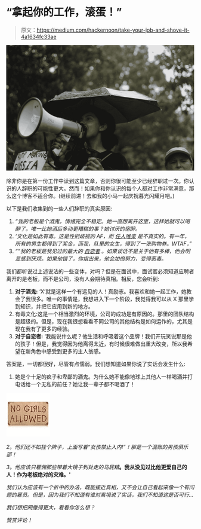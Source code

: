 # “拿起你的工作，滚蛋！”

> 原文：<https://medium.com/hackernoon/take-your-job-and-shove-it-4a1634fc33ae>

![](img/7d69ea83b8ed87afc68d9d8e3dfa8235.png)

除非你是在第一份工作中读到这篇文章，否则你很可能至少已经辞职过一次。你认识的人辞职的可能性更大。然而！如果你和你认识的每个人都对工作非常满意，那么这个博客不适合你。(继续前进！去和我的小马一起庆祝暮光闪耀月吧。)

以下是我们收集到的一些人们辞职的真实原因:

1.  *“我的老板是个酒鬼，情绪完全不稳定。她一直想离开这里，这样她就可以喝醉了。唯一比她酒后多动更糟糕的事？她讨厌的宿醉。*
2.  *‘文化是如此有毒。这是性别歧视的 AF，而* [*任人唯亲*](https://en.wikipedia.org/wiki/Cronyism) *是不真实的。有一年，所有的男生都得到了奖金，而我，队里的女生，得到了一张购物券。WTAF，”*
3.  *“”我的老板是我见过的最大的* [*自恋者*](https://www.psychologytoday.com/intl/blog/communication-success/201505/10-signs-your-boss-manager-is-narcissist) *。如果谈话不是关于他有多棒，他会明显感到厌烦。如果他错了，你指出来，他会加倍努力，变得恶毒。*

我们都听说过上述说法的一些变体，对吗？但是在面试中，面试官必须知道应聘者离开的是老板，而不是公司，没有人会期待真相。相反，您会听到:

1.  **对于酒鬼:**
    ‘X’就是这样一个有远见的人！真励志。我喜欢和她一起工作，她教会了我很多。唯一的事情是，我想进入下一个阶段，我觉得我可以从 X 那里学到知识，并把它应用到新的地方。
2.  有毒文化:这是一个相当激烈的环境，公司的成功是有原因的。那里的团队结构是超级的。但是，现在我很想看看不同公司的其他结构是如何运作的，尤其是现在我有了更多的经验。
3.  **对于自恋者:** ‘我能说什么呢？他生活和呼吸着这个品牌！我们开玩笑说那是他的孩子！但是，我觉得因为他离得太近，有时候很难做出重大改变，所以我希望在新角色中感受到更多的主人翁感。

答案是，一切都很好，尽管有点懦弱。我们想知道如果你说了实话会发生什么:

1.  她是个十足的疯子和卑鄙的酒鬼。为什么她不能像地球上其他人一样喝酒并打电话给一个无私的前任？她让我一辈子都不喝酒了！

![](img/b80308cb40ad85a79fca7de88260f317.png)

*2。他们还不如挂个牌子，上面写着“女孩禁止入内!”！那是一个混账的男孩俱乐部！*

*3。他应该只雇佣那些带着大镜子到处走的马屁精*[](https://en.wikipedia.org/wiki/Sycophant)**。我从没见过比他更爱自己的人！作为老板绝对的灾难。'**

*我们认为应该有一个折中的办法，既能接近真相，又不会让自己看起来像一个有问题的雇员。但是，因为我们不知道有谁对离境说了实话，我们不知道这是否可行…*

*我们想把网撒得更大，看看你怎么想？*

*赞赏评论！*